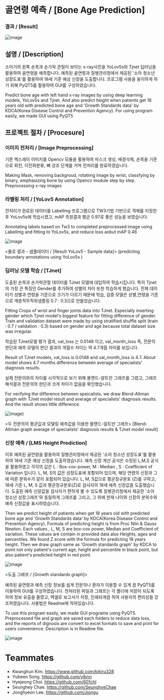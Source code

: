 #  골연령 예측 / [Bone Age Prediction]
### 결과 / [Result]
![image](https://user-images.githubusercontent.com/60537388/141226133-dbff15df-f3db-46f6-9bce-506b361aafb8.png)
## 설명 / [Description]
  소아기의 왼쪽 손목과 손가락 관절이 보이는 x-ray사진을 YoLov5s와 Tjnet 딥러닝을 활용하여 골연령을 예측합니다. 예측된 골연령과 질병관리청에서 제공된 '소아 청소년 성장도표'를 활용하여 18세 기준 예상 신장을 도출합니다. 프로그램 사용을 용이하게 하기 위해 PyQT5를 활용하여 GUI를 구성하였습니다.

  Predict bone age with left hand x-ray images by using deep learning models, YoLov5s and Tjnet. And also predict height when patients get 18 years old with predicted bone age and 'Growth Standards data' by KDCA(Korea Disease Control and Prevention Agency). For using program easily, we made GUI using PyQT5

## 프로젝트 절차 / [Procesure]
### 이미지 전처리 / [Image Preprocessing]
  기존 엑스레이 이미지를 Opencv 모듈을 활용하여 마스크 생성, 배경삭제, 손목을 기준으로 회전, 이진화분류, 뼈 강조 단계를 거쳐 전처리를 완료하였습니다.
  
  Making Mask, removing backgroud, rotatimg image by wrist, classfying by binary, emphasizing bone by using Opencv module step by step.
  Preprocessing x-ray images 

### 라벨링 처리 / [YoLov5 Annotation]
  전처리가 완료된 데이터를 LabelImg 프로그램으로 TW3기법 기반으로 객체를 지정한 후 YoLov5s에 학습시켰고, mAP 측정결과 평균 0.97로 좋은 성능을 보였습니다.
  
  Annotating labels based on Tw3 to completed preprocessed image using LabelImg and fitting to YoLov5s, and reduce loss aobut mAP 0.46

  
  ![image](https://user-images.githubusercontent.com/60537388/141226564-d67390fd-f4a6-4712-8a2f-8b41232f4f7d.png)
  
  <욜로 결과 - 샘플데이터 / [Result YoLov5 - Sample data]>
  (predicting boundary annotations using YoLov5s )

### 딥러닝 모델 학습 / [TJnet]
  도출된 손목과 손가락관절 데이터를 TJnet 모델에 대입하여 학습시킵니다. 특히 Tjnet의 가장 큰 특징인 Gender를 추가하여 성별의 차이 또한 학습하게 했습니다. 전체 데이터가 성별과 연령을 기준으로 크기가 다르기 때문에 학습, 검증 모델은 성별,연령을 기준으로 계층적무작위샘플링 0.7 : 0.3으로 만들었습니다.

  Fitting Crops of wrist and finger joints data into TJnet. Especially inserting gender which Tjnet model's biggest feature for fitting difference of gender. Train and validation dataset were made by using stratified shuffle split (train : 0.7 / validation : 0.3) based on gender and age because total dataset size was irregular.
  
  학습된 TJnet모델 평가 결과, val_loss 는 0.0148 이고, val_month_loss 즉, 전문의 판단과 예측 모델의 판단 결과의 개월수 차이는 약 4.7개월 차이를 보입니다. 

  Result of TJnet models, val_loss is 0.0148 and val_month_loss is 4.7. About model shows 4.7 months difference between average of specialists' diagnosis results.
 
  실제 전문의와의 차이를 시각적으로 보기 위해 블랜드-알트만 그래프를 그렸고, 그래프 해석결과 전문의의 판단과 크게 차이가 없음을 확인했습니다.

  For verifying the difference between speicalists. we draw Blend-Altman graph with TJnet model result and average of specialists' diagnosis results. And the result shows little difference.
  
  ![image](https://user-images.githubusercontent.com/60537388/141226376-4eb96065-7566-49fd-b619-bd0a1b0a6d63.png))

  <두 전문의의 평균값과 모델링 예측값을 이용한 블랜드-알트만 그래프>
  [Blend-Altman graph average of specialists' diagnosis results & TJnet model result]

### 신장 예측 / [LMS Height Prediction]
  이후 예측된 골연령을 활용하여 질병관리청에서 제공된 '소아 청소년 성장도표'를 활용하여 18세 기준 예상 신장을 도출하였습니다. 예측 신장 계산 공식은 수정된 L,M,S 공식을 활용하였고 각각의 값은 L : Box-cox-power, M : Median , S : Coefficient of Variation 입니다. L, M, S의 값은 성장도표에 포함되어 있으며, 해당 연령의 신장과 그에 따른 분위수가 같이 포함되어 있습니다. L, M, S값으로 평균정규분포 (Z)를 구하고, 18세 기준 L, M, S 값과 평균정규분포(Z)로 검사자의 18세 예측 신장값을 도출했습니다. 도출된 예측 신장값을 검사자가 편하게 볼 수 있도록 질병관리청에서 제공한 '소아 청소년 성장그래프'와 동일하게 그래프를 그리고, 그 위에 현재 나이와 신장의 분위수와 예측 신장값을 표시하였습니다.

  Then we predict height of patients when get 18 years old with predicted bone age and 'Growth Standards data' by KDCA(Korea Disease Control and Prevention Agency). Formula of predicting height is from Proc Nlin & Gauss Newton. Each values , L, M, S are box-cox power, Median and Coefficient of variation. These values are contain in provided data also Heights, ages and percentiles. We found Z score with the formula for predicting 18 years height. Then we draw graph same as 'Growth standards graph' by KDCA to point not only patient's current age, height and percentile in black point, but also patient's predicted height in red point.
  
 ![image](https://user-images.githubusercontent.com/60537388/141226282-c36ec03f-d7dc-4030-bf6f-81bd25b541f3.png)
 
   <도출 그래프 / [Growth standards graph]>
 
 
  예측된 골연령과 예측 신장 정보를 쉽게 전문의나 환자가 이용할 수 있게 끔 PyQT5를 이용하여 GUI를 구성하였습니다. 전처리된 파일과 그래프는 각 폴더에 저장이 되도록 하여 정보 유출을 줄였고, 엑셀로 보고서가 저장, 인쇄되게끔 하여 사용자의 편리성을 강조하였습니다. 사용법은 Readme에 적혀있습니다.
  
  To use this program easily, we made GUI programe using PyQT5. Preprocessed file and graph are saved each folders to reduce data loss, and the reports of dignosis are convert to excel formats to save and print for users convenience. Description is in Readme file.
  
 ![image](https://user-images.githubusercontent.com/60537388/141225867-bafa87a5-c773-4942-a95c-269ee07f85ed.png)


# Teammates
  - Kwanghun Kim. https://www.github.com/kikiru328
  - Yubeen Song. https://github.com/yibnn
  - Hyejeong Choi. https://github.com/601chl
  - Seunghey Chae. https://github.com/SeunghyeChae
  - Jonghyeon Lee. https://github.com/Jjongu
  
  
  

